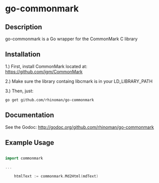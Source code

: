 go-commonmark
=======


Description
-----------

go-commonmark is a Go wrapper for the CommonMark C library


Installation
------------

1.) First, install CommonMark located at: https://github.com/jgm/CommonMark

2.) Make sure the library containg libcmark is in your LD_LIBRARY_PATH

3.) Then, just:

```
go get github.com/rhinoman/go-commonmark
```

Documentation
-------------

See the Godoc: http://godoc.org/github.com/rhinoman/go-commonmark


Example Usage
-------------

```go

import commonmark

...

	htmlText := commonmark.Md2Html(mdText)  

```
